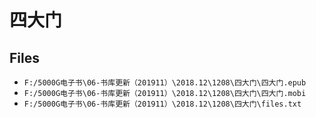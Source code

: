 # 四大门

## Files

- `F:/5000G电子书\06-书库更新（201911）\2018.12\1208\四大门\四大门.epub`
- `F:/5000G电子书\06-书库更新（201911）\2018.12\1208\四大门\四大门.mobi`
- `F:/5000G电子书\06-书库更新（201911）\2018.12\1208\四大门\files.txt`

